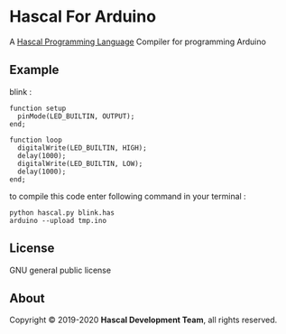 # Hascal For Arduino
A [Hascal Programming Language](https://github.com/hascal) Compiler for programming Arduino
## Example 
blink :
```
function setup
  pinMode(LED_BUILTIN, OUTPUT);
end;

function loop
  digitalWrite(LED_BUILTIN, HIGH);   
  delay(1000);                       
  digitalWrite(LED_BUILTIN, LOW);
  delay(1000);
end;
```

to compile this code enter following command in your terminal :
```
python hascal.py blink.has
arduino --upload tmp.ino
```

## License
GNU general public license

## About
Copyright © 2019-2020 **Hascal Development Team**, all rights reserved.
